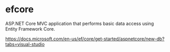 # efcore
ASP.NET Core MVC application that performs basic data access using Entity Framework Core.

https://docs.microsoft.com/en-us/ef/core/get-started/aspnetcore/new-db?tabs=visual-studio